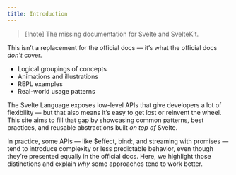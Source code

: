 ```yaml
---
title: Introduction
---
```


> [!note] The missing documentation for Svelte and SvelteKit.

This isn’t a replacement for the official docs — it’s what the official docs _don’t_ cover.

- Logical groupings of concepts
- Animations and illustrations
- REPL examples
- Real-world usage patterns

The Svelte Language exposes low-level APIs that give developers a lot of flexibility — but that also means it’s easy to get lost or reinvent the wheel. This site aims to fill that gap by showcasing common patterns, best practices, and reusable abstractions built _on top of_ Svelte.

In practice, some APIs — like $effect, bind:, and streaming with promises — tend to introduce complexity or less predictable behavior, even though they’re presented equally in the official docs. Here, we highlight those distinctions and explain _why_ some approaches tend to work better.
